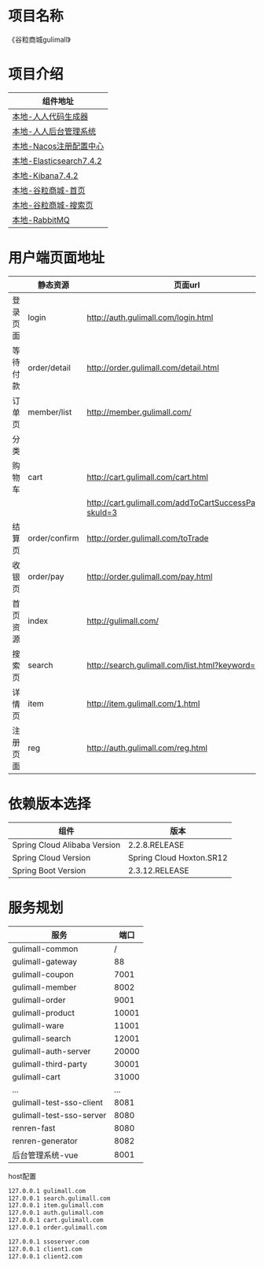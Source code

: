 # 项目名称

《谷粒商城gulimall》

# 项目介绍

| 组件地址                                                           |
|----------------------------------------------------------------|
| [本地-人人代码生成器](http://127.0.0.1:8082/#generator.html)            |
| [本地-人人后台管理系统](http://localhost:8001/#/login)                   |
| [本地-Nacos注册配置中心](http://127.0.0.1:8848/nacos/#/login)          |
| [本地-Elasticsearch7.4.2](http://127.0.0.1:9200/)                |
| [本地-Kibana7.4.2](http://localhost:5601/app/kibana#/home?_g=()) |
| [本地-谷粒商城-首页](http://gulimall.com/)                             |
| [本地-谷粒商城-搜索页](http://search.gulimall.com/)                     |
| [本地-RabbitMQ](http://127.0.0.1:15672/)                         |

# 用户端页面地址

|      | 静态资源          | 页面url                                                      |
|------|---------------|------------------------------------------------------------|
| 登录页面 | login         | http://auth.gulimall.com/login.html                        |
| 等待付款 | order/detail  | http://order.gulimall.com/detail.html                      |
| 订单页  | member/list   | http://member.gulimall.com/                                |
| 分类   |               |                                                            |
| 购物车  | cart          | http://cart.gulimall.com/cart.html                         |
|      |               | http://cart.gulimall.com/addToCartSuccessPage.html?skuId=3 |
| 结算页  | order/confirm | http://order.gulimall.com/toTrade                          |
| 收银页  | order/pay     | http://order.gulimall.com/pay.html                         |
| 首页资源 | index         | http://gulimall.com/                                       |
| 搜索页  | search        | http://search.gulimall.com/list.html?keyword=              |
| 详情页  | item          | http://item.gulimall.com/1.html                            |
| 注册页面 | reg           | http://auth.gulimall.com/reg.html                          |

# 依赖版本选择

| 组件                           | 版本                       |
|------------------------------|--------------------------|
| Spring Cloud Alibaba Version | 2.2.8.RELEASE            |
| Spring Cloud Version         | Spring Cloud Hoxton.SR12 |
| Spring Boot Version          | 2.3.12.RELEASE           |

# 服务规划

| 服务                       | 端口    |
|--------------------------|-------|
| gulimall-common          | /     |
| gulimall-gateway         | 88    |
| gulimall-coupon          | 7001  |
| gulimall-member          | 8002  |
| gulimall-order           | 9001  |
| gulimall-product         | 10001 |
| gulimall-ware            | 11001 |
| gulimall-search          | 12001 |
| gulimall-auth-server     | 20000 |
| gulimall-third-party     | 30001 |
| gulimall-cart            | 31000 |
| ...                      | ...   |
| gulimall-test-sso-client | 8081  |
| gulimall-test-sso-server | 8080  |
| renren-fast              | 8080  |
| renren-generator         | 8082  |
| 后台管理系统-vue               | 8001  |



host配置

```bash
127.0.0.1 gulimall.com
127.0.0.1 search.gulimall.com
127.0.0.1 item.gulimall.com
127.0.0.1 auth.gulimall.com
127.0.0.1 cart.gulimall.com
127.0.0.1 order.gulimall.com

127.0.0.1 ssoserver.com
127.0.0.1 client1.com
127.0.0.1 client2.com
```